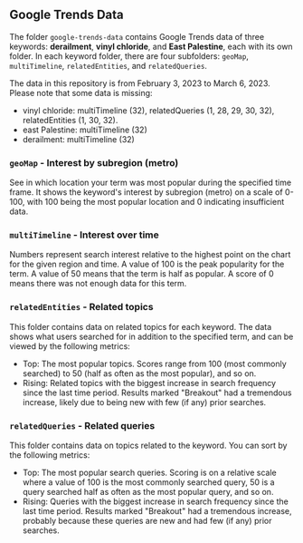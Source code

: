 ## Google Trends Data

The folder `google-trends-data` contains Google Trends data of three keywords: **derailment**, **vinyl chloride**, and **East Palestine**, each with its own folder. 
In each keyword folder, there are four subfolders: `geoMap`, `multiTimeline`, `relatedEntities`, and `relatedQueries`.

The data in this repository is from February 3, 2023 to March 6, 2023. Please note that some data is missing:

* vinyl chloride: multiTimeline (32), relatedQueries (1, 28, 29, 30, 32), relatedEntities (1, 30, 32).
* east Palestine: multiTimeline (32)
* derailment: multiTimeline (32)

### `geoMap` - Interest by subregion (metro)
See in which location your term was most popular during the specified time frame. It shows the keyword's interest by subregion (metro) on a scale of 0-100, with 100 being the most popular location and 0 indicating insufficient data.

### `multiTimeline` - Interest over time
Numbers represent search interest relative to the highest point on the chart for the given region and time. A value of 100 is the peak popularity for the term. A value of 50 means that the term is half as popular. A score of 0 means there was not enough data for this term.

### `relatedEntities` - Related topics
This folder contains data on related topics for each keyword. The data shows what users searched for in addition to the specified term, and can be viewed by the following metrics:

* Top: The most popular topics. Scores range from 100 (most commonly searched) to 50 (half as often as the most popular), and so on.
* Rising: Related topics with the biggest increase in search frequency since the last time period. Results marked "Breakout" had a tremendous increase, likely due to being new with few (if any) prior searches.

### `relatedQueries` - Related queries
 This folder contains data on topics related to the keyword. You can sort by the following metrics:
  * Top: The most popular search queries. Scoring is on a relative scale where a value of 100 is the most commonly searched query, 50 is a query searched half as often as the most popular query, and so on.
  * Rising: Queries with the biggest increase in search frequency since the last time period. Results marked "Breakout" had a tremendous increase, probably because these queries are new and had few (if any) prior searches.
